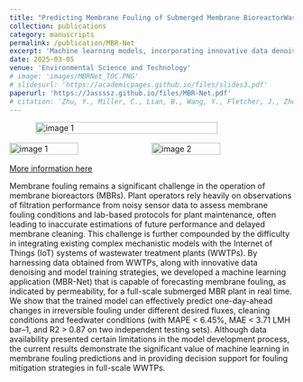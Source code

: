 ```yaml
---
title: "Predicting Membrane Fouling of Submerged Membrane BioreactorWastewater Treatment Plants Using Machine Learning"
collection: publications
category: manuscripts
permalink: /publication/MBR-Net
excerpt: 'Machine learning models, incorporating innovative data denoising and training techniques, were developed using extensive operational data from wastewater treatment plants to enable real-time predictions of membrane fouling and support decision-making of full-scale MBR plants.'
date: 2025-03-05
venue: 'Environmental Science and Technology'
# image: 'images/MBRNet_TOC.PNG'
# slidesurl: 'https://academicpages.github.io/files/slides3.pdf'
paperurl: 'https://Jassssz.github.io/files/MBR-Net.pdf'
# citation: 'Zhu, Y., Miller, C., Lian, B., Wang, Y., Fletcher, J., Zhou, H., He, Z., Lyu, S., Purser, M., Juracich, P. and Sweeney, D., 2024. Brackish groundwater desalination by constant current membrane capacitive deionization (MCDI): Results of a long-term field trial in Central Australia. Water Research, 254, p.121413.'
---
```

<div style="display: flex; justify-content: center; margin-bottom: 1rem;">
  <img src="{{ site.baseurl }}/images/publications/MBRNet_TOC.PNG" alt="image 1" style="width:80%; margin-right:0.5rem;">
</div>

<div style="display: flex; justify-content: center; margin-bottom: 1rem;">
  <img src="{{ site.baseurl }}/images/publications/MBRNet_1.PNG" alt="image 1" style="width:50%; margin-right:0.5rem;">
  <img src="{{ site.baseurl }}/images/publications/MBRNet_2.PNG" alt="image 2" style="width:50%; margin-right:0.5rem;">
</div>

[More information here](https://doi.org/10.1021/acs.est.4c12835)

Membrane fouling remains a significant challenge in the operation of membrane bioreactors (MBRs). Plant operators rely heavily on observations of filtration performance from noisy sensor data to assess membrane fouling conditions and lab-based protocols for plant maintenance, often leading to inaccurate estimations of future performance and delayed membrane cleaning. This challenge is further compounded by the difficulty in integrating existing complex mechanistic models with the Internet of Things (IoT) systems of wastewater treatment plants (WWTPs). By harnessing data obtained from WWTPs, along with innovative data denoising and model training strategies, we developed a machine learning application (MBR-Net) that is capable of forecasting membrane fouling, as indicated by permeability, for a full-scale submerged MBR plant in real time. We show that the trained model can effectively predict one-day-ahead changes in irreversible fouling under different desired fluxes, cleaning conditions and feedwater conditions (with MAPE < 6.45%, MAE < 3.71 LMH bar–1, and R2 > 0.87 on two independent testing sets). Although data availability presented certain limitations in the model development process, the current results demonstrate the significant value of machine learning in membrane fouling predictions and in providing decision support for fouling mitigation strategies in full-scale WWTPs.
